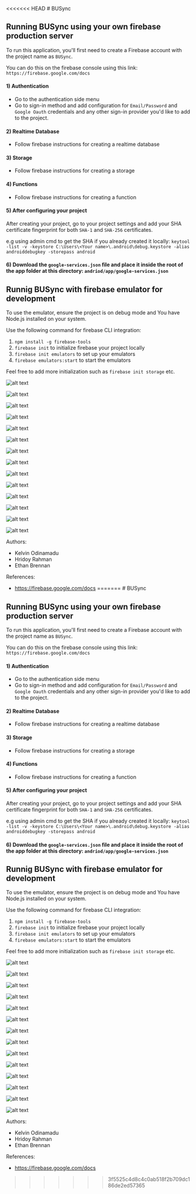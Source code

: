 <<<<<<< HEAD
﻿# BUSync

## Running BUSync using your own firebase production server
To run this application, you'll first need to create a Firebase account with the project name as `BUSync`.

You can do this on the firebase console using this link: 
`https://firebase.google.com/docs`

#### 1) Authentication
- Go to the authentication side menu
- Go to sign-in method and add configuration for `Email/Password` and `Google Oauth` credentials and any other sign-in provider you'd like to add to the project.

#### 2) Realtime Database
- Follow firebase instructions for creating a realtime database

#### 3) Storage
- Follow firebase instructions for creating a storage

#### 4) Functions
- Follow firebase instructions for creating a function

#### 5) After configuring your project
After creating your project, go to your project settings and add your SHA certificate fingerprint for both `SHA-1` and `SHA-256` certificates.

e.g using admin cmd to get the SHA if you already created it locally:
`keytool -list -v -keystore C:\Users\<Your name>\.android\debug.keystore -alias androiddebugkey -storepass android`

#### 6) Download the `google-services.json` file and place it inside the root of the app folder at this directory: `andriod/app/google-services.json`

## Runnig BUSync with firebase emulator for development
To use the emulator, ensure the project is on debug mode and You have Node.js installed on your system.

Use the following command for firebase CLI integration:

1) `npm install -g firebase-tools`
2) `firebase init` to initialize firebase your project locally
3) `firebase init emulators` to set up your emulators
4) `firebase emulators:start` to start the emulators

Feel free to add more initialization such as `firebase init storage` etc.

![alt text](image.png)

![alt text](image-1.png)

![alt text](Login.JPG)

![alt text](register.png)

![alt text](landingPage.png)

![alt text](groupchat.JPG)

![alt text](contacts.JPG)

![alt text](chatRoom.JPG)

![alt text](FindFriends.JPG)

![alt text](groupChatRoom.JPG)

![alt text](menu.JPG)

![alt text](requestsAccepted.JPG)

![alt text](requestsRecieved.JPG)

![alt text](requestsSend.JPG)

Authors:
- Kelvin Odinamadu
- Hridoy Rahman
- Ethan Brennan

References:
- https://firebase.google.com/docs
=======
﻿# BUSync

## Running BUSync using your own firebase production server
To run this application, you'll first need to create a Firebase account with the project name as `BUSync`.

You can do this on the firebase console using this link: 
`https://firebase.google.com/docs`

#### 1) Authentication
- Go to the authentication side menu
- Go to sign-in method and add configuration for `Email/Password` and `Google Oauth` credentials and any other sign-in provider you'd like to add to the project.

#### 2) Realtime Database
- Follow firebase instructions for creating a realtime database

#### 3) Storage
- Follow firebase instructions for creating a storage

#### 4) Functions
- Follow firebase instructions for creating a function

#### 5) After configuring your project
After creating your project, go to your project settings and add your SHA certificate fingerprint for both `SHA-1` and `SHA-256` certificates.

e.g using admin cmd to get the SHA if you already created it locally:
`keytool -list -v -keystore C:\Users\<Your name>\.android\debug.keystore -alias androiddebugkey -storepass android`

#### 6) Download the `google-services.json` file and place it inside the root of the app folder at this directory: `andriod/app/google-services.json`

## Runnig BUSync with firebase emulator for development
To use the emulator, ensure the project is on debug mode and You have Node.js installed on your system.

Use the following command for firebase CLI integration:

1) `npm install -g firebase-tools`
2) `firebase init` to initialize firebase your project locally
3) `firebase init emulators` to set up your emulators
4) `firebase emulators:start` to start the emulators

Feel free to add more initialization such as `firebase init storage` etc.

![alt text](image.png)

![alt text](image-1.png)

![alt text](Login.JPG)

![alt text](register.png)

![alt text](landingPage.png)

![alt text](groupchat.JPG)

![alt text](contacts.JPG)

![alt text](chatRoom.JPG)

![alt text](FindFriends.JPG)

![alt text](groupChatRoom.JPG)

![alt text](menu.JPG)

![alt text](requestsAccepted.JPG)

![alt text](requestsRecieved.JPG)

![alt text](requestsSend.JPG)

Authors:
- Kelvin Odinamadu
- Hridoy Rahman
- Ethan Brennan

References:
- https://firebase.google.com/docs
>>>>>>> 3f5525c4d8c4c0ab518f2b709dc186de2ed57365
